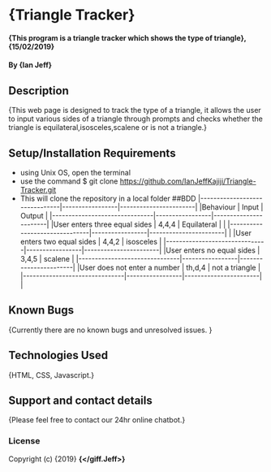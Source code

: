 # {Triangle Tracker}
#### {This program is a triangle tracker which shows the type of triangle}, {15/02/2019}
#### By **{Ian Jeff}**
## Description
{This web page is designed to track the type of a triangle, it allows the user to input various sides of a triangle through prompts and checks whether the triangle is equilateral,isosceles,scalene or is not a triangle.}
## Setup/Installation Requirements
* using Unix OS, open the terminal
* use the command $ git clone https://github.com/IanJeffKajiji/Triangle-Tracker.git
* This will clone the repository in a local folder
##BDD
|-------------------------------|-----------------|-----------------------|
|Behaviour                      | Input           |    Output             |
|-------------------------------|-----------------|-----------------------|
|User enters three equal sides  |  4,4,4          | Equilateral           |   |
|-------------------------------|-----------------|-----------------------|                               |
|User enters two equal sides    |  4,4,2          | isosceles             |
|-------------------------------|-----------------|-----------------------|
|User enters no equal sides     |  3,4,5          | scalene               |
|-------------------------------|-----------------|-----------------------|
|User does not enter a number   | th,d,4          | not a triangle        |
|-------------------------------|-----------------|-----------------------|                      |
## Known Bugs
{Currently there are no known bugs and unresolved issues. }
## Technologies Used
{HTML, CSS, Javascript.}
## Support and contact details
{Please feel free to contact our 24hr online chatbot.}
### License
Copyright (c) {2019} **{</giff.Jeff>}**
